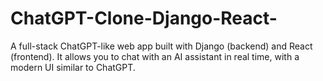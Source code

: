 # ChatGPT-Clone-Django-React-
A full-stack ChatGPT-like web app built with Django (backend) and React (frontend).   It allows you to chat with an AI assistant in real time, with a modern UI similar to ChatGPT.
